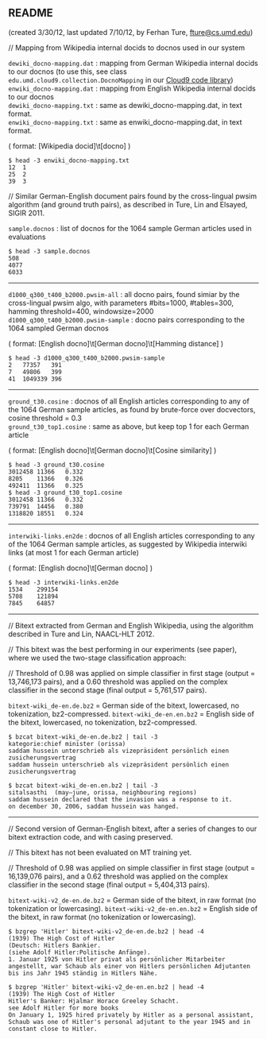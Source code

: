 README 
------
(created 3/30/12, last updated 7/10/12, by Ferhan Ture, fture@cs.umd.edu)

// Mapping from Wikipedia internal docids to docnos used in our system

`dewiki_docno-mapping.dat` : mapping from German Wikipedia internal docids to our docnos (to use this, see class `edu.umd.cloud9.collection.DocnoMapping` in our [Cloud9 code library](http://lintool.github.com/Cloud9))  
`enwiki_docno-mapping.dat` : mapping from English Wikipedia internal docids to our docnos  
`dewiki_docno-mapping.txt` : same as dewiki_docno-mapping.dat, in text format.  
`enwiki_docno-mapping.txt` : same as enwiki_docno-mapping.dat, in text format.  

( format: [Wikipedia docid]\t[docno] )

```
$ head -3 enwiki_docno-mapping.txt
12	1
25	2
39	3
```

// Similar German-English document pairs found by the cross-lingual pwsim algorithm (and ground truth pairs), as described in Ture, Lin and Elsayed, SIGIR 2011.

`sample.docnos` : list of docnos for the 1064 sample German articles used in evaluations  

```
$ head -3 sample.docnos 
508
4077
6033
```

---------------------------------

`d1000_q300_t400_b2000.pwsim-all` : all docno pairs, found simiar by the cross-lingual pwsim algo, with parameters #bits=1000, #tables=300, hamming threshold=400, windowsize=2000  
`d1000_q300_t400_b2000.pwsim-sample` : docno pairs corresponding to the 1064 sampled German docnos  

( format: [English docno]\t[German docno]\t[Hamming distance] )

```
$ head -3 d1000_q300_t400_b2000.pwsim-sample
2	77357	391
7	49806	399
41	1049339	396
```

----------------------------------

`ground_t30.cosine` : docnos of all English articles corresponding to any of the 1064 German sample articles, as found by brute-force over docvectors, cosine threshold = 0.3  
`ground_t30_top1.cosine` : same as above, but keep top 1 for each German article  

( format: [English docno]\t[German docno]\t[Cosine similarity] )

```
$ head -3 ground_t30.cosine 
3012458	11366	0.332
8205	11366	0.326
492411	11366	0.325
$ head -3 ground_t30_top1.cosine 
3012458	11366	0.332
739791	14456	0.380
1318820	18551	0.324
```

---------------------------------

`interwiki-links.en2de` : docnos of all English articles corresponding to any of the 1064 German sample articles, as suggested by Wikipedia interwiki links (at most 1 for each German article)  

( format: [English docno]\t[German docno] )

```
$ head -3 interwiki-links.en2de 
1534	299154
5708	121894
7845	64857
```

----------------------------------

// Bitext extracted from German and English Wikipedia, using the algorithm described in Ture and Lin, NAACL-HLT 2012.

// This bitext was the best performing in our experiments (see paper), where we used the two-stage classification approach: 

// Threshold of 0.98 was applied on simple classifier in first stage (output = 13,746,173 pairs), and a 0.60 threshold was applied on the complex classifier in the second stage (final output = 5,761,517 pairs). 

`bitext-wiki_de-en.de.bz2` = German side of the bitext, lowercased, no tokenization, bz2-compressed. 
`bitext-wiki_de-en.en.bz2` = English side of the bitext, lowercased, no tokenization, bz2-compressed.

```
$ bzcat bitext-wiki_de-en.de.bz2 | tail -3
kategorie:chief minister (orissa)
saddam hussein unterschrieb als vizepräsident persönlich einen zusicherungsvertrag  
saddam hussein unterschrieb als vizepräsident persönlich einen zusicherungsvertrag  
```

```
$ bzcat bitext-wiki_de-en.en.bz2 | tail -3
sitalsasthi  (may–june, orissa, neighbouring regions)	
saddam hussein declared that the invasion was a response to it.	
on december 30, 2006, saddam hussein was hanged.
```

--------------------------------- 

// Second version of German-English bitext, after a series of changes to our bitext extraction code, and with casing preserved.

// This bitext has not been evaluated on MT training yet.

// Threshold of 0.98 was applied on simple classifier in first stage (output = 16,139,076 pairs), and a 0.62 threshold was applied on the complex classifier in the second stage (final output = 5,404,313 pairs).

`bitext-wiki-v2_de-en.de.bz2` = German side of the bitext, in raw format (no tokenization or lowercasing).
`bitext-wiki-v2_de-en.en.bz2` = English side of the bitext, in raw format (no tokenization or lowercasing).

```
$ bzgrep 'Hitler' bitext-wiki-v2_de-en.de.bz2 | head -4
(1939) The High Cost of Hitler
(Deutsch: Hitlers Bankier.
(siehe Adolf Hitler:Politische Anfänge).
1. Januar 1925 von Hitler privat als persönlicher Mitarbeiter angestellt, war Schaub als einer von Hitlers persönlichen Adjutanten bis ins Jahr 1945 ständig in Hitlers Nähe.

$ bzgrep 'Hitler' bitext-wiki-v2_de-en.en.bz2 | head -4
(1939) The High Cost of Hitler		
Hitler's Banker: Hjalmar Horace Greeley Schacht.		
see Adolf Hitler for more books		
On January 1, 1925 hired privately by Hitler as a personal assistant, Schaub was one of Hitler's personal adjutant to the year 1945 and in constant close to Hitler.		
```